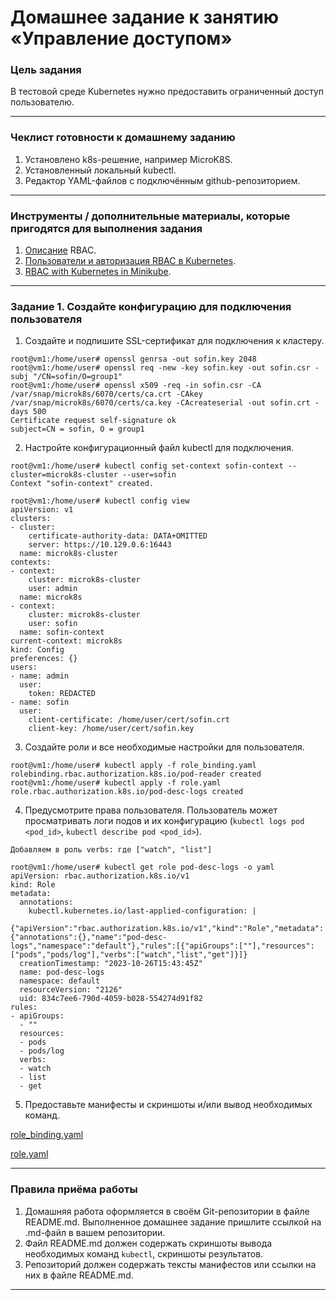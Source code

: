 # Домашнее задание к занятию «Управление доступом»

### Цель задания

В тестовой среде Kubernetes нужно предоставить ограниченный доступ пользователю.

------

### Чеклист готовности к домашнему заданию

1. Установлено k8s-решение, например MicroK8S.
2. Установленный локальный kubectl.
3. Редактор YAML-файлов с подключённым github-репозиторием.

------

### Инструменты / дополнительные материалы, которые пригодятся для выполнения задания

1. [Описание](https://kubernetes.io/docs/reference/access-authn-authz/rbac/) RBAC.
2. [Пользователи и авторизация RBAC в Kubernetes](https://habr.com/ru/company/flant/blog/470503/).
3. [RBAC with Kubernetes in Minikube](https://medium.com/@HoussemDellai/rbac-with-kubernetes-in-minikube-4deed658ea7b).

------

### Задание 1. Создайте конфигурацию для подключения пользователя

1. Создайте и подпишите SSL-сертификат для подключения к кластеру.
```
root@vm1:/home/user# openssl genrsa -out sofin.key 2048
root@vm1:/home/user# openssl req -new -key sofin.key -out sofin.csr -subj "/CN=sofin/O=group1"
root@vm1:/home/user# openssl x509 -req -in sofin.csr -CA /var/snap/microk8s/6070/certs/ca.crt -CAkey /var/snap/microk8s/6070/certs/ca.key -CAcreateserial -out sofin.crt -days 500
Certificate request self-signature ok
subject=CN = sofin, O = group1
```
2. Настройте конфигурационный файл kubectl для подключения.

```
root@vm1:/home/user# kubectl config set-context sofin-context --cluster=microk8s-cluster --user=sofin
Context "sofin-context" created.

root@vm1:/home/user# kubectl config view
apiVersion: v1
clusters:
- cluster:
    certificate-authority-data: DATA+OMITTED
    server: https://10.129.0.6:16443
  name: microk8s-cluster
contexts:
- context:
    cluster: microk8s-cluster
    user: admin
  name: microk8s
- context:
    cluster: microk8s-cluster
    user: sofin
  name: sofin-context
current-context: microk8s
kind: Config
preferences: {}
users:
- name: admin
  user:
    token: REDACTED
- name: sofin
  user:
    client-certificate: /home/user/cert/sofin.crt
    client-key: /home/user/cert/sofin.key
```
3. Создайте роли и все необходимые настройки для пользователя.

```
root@vm1:/home/user# kubectl apply -f role_binding.yaml
rolebinding.rbac.authorization.k8s.io/pod-reader created
root@vm1:/home/user# kubectl apply -f role.yaml
role.rbac.authorization.k8s.io/pod-desc-logs created
```
4. Предусмотрите права пользователя. Пользователь может просматривать логи подов и их конфигурацию (`kubectl logs pod <pod_id>`, `kubectl describe pod <pod_id>`).

```
Добавляем в роль verbs: где ["watch", "list"]

root@vm1:/home/user# kubectl get role pod-desc-logs -o yaml
apiVersion: rbac.authorization.k8s.io/v1
kind: Role
metadata:
  annotations:
    kubectl.kubernetes.io/last-applied-configuration: |
      {"apiVersion":"rbac.authorization.k8s.io/v1","kind":"Role","metadata":{"annotations":{},"name":"pod-desc-logs","namespace":"default"},"rules":[{"apiGroups":[""],"resources":["pods","pods/log"],"verbs":["watch","list","get"]}]}
  creationTimestamp: "2023-10-26T15:43:45Z"
  name: pod-desc-logs
  namespace: default
  resourceVersion: "2126"
  uid: 834c7ee6-790d-4059-b028-554274d91f82
rules:
- apiGroups:
  - ""
  resources:
  - pods
  - pods/log
  verbs:
  - watch
  - list
  - get

```
5. Предоставьте манифесты и скриншоты и/или вывод необходимых команд.

[role_binding.yaml]()

[role.yaml]()

------

### Правила приёма работы

1. Домашняя работа оформляется в своём Git-репозитории в файле README.md. Выполненное домашнее задание пришлите ссылкой на .md-файл в вашем репозитории.
2. Файл README.md должен содержать скриншоты вывода необходимых команд `kubectl`, скриншоты результатов.
3. Репозиторий должен содержать тексты манифестов или ссылки на них в файле README.md.

------

